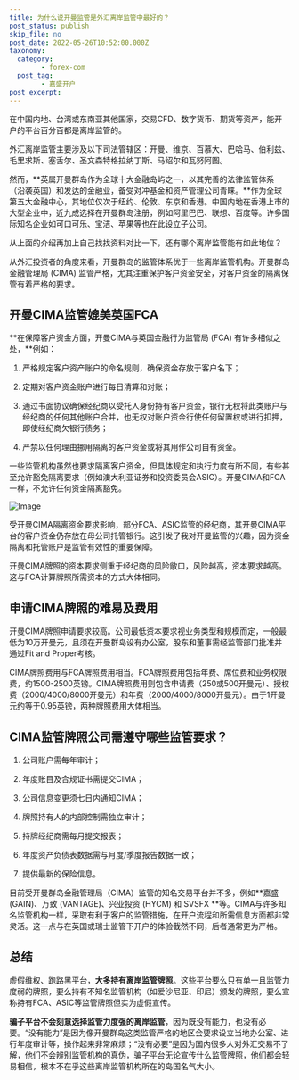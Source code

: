 ```yaml
---
title: 为什么说开曼监管是外汇离岸监管中最好的？
post_status: publish
skip_file: no
post_date: 2022-05-26T10:52:00.000Z
taxonomy:
  category:
        - forex-com
  post_tag:
        - 嘉盛开户
post_excerpt: 
---
```

在中国内地、台湾或东南亚其他国家，交易CFD、数字货币、期货等资产，能开户的平台百分百都是离岸监管的。

外汇离岸监管主要涉及以下司法管辖区：开曼、维京、百慕大、巴哈马、伯利兹、毛里求斯、塞舌尔、圣文森特格拉纳丁斯、马绍尔和瓦努阿图。

然而，**英属开曼群岛作为全球十大金融岛屿之一，以其完善的法律监管体系（沿袭英国）和发达的金融业，备受对冲基金和资产管理公司青睐。**作为全球第五大金融中心，其地位仅次于纽约、伦敦、东京和香港。中国内地在香港上市的大型企业中，近九成选择在开曼群岛注册，例如阿里巴巴、联想、百度等。许多国际知名企业如可口可乐、宝洁、苹果等也在此设立子公司。

从上面的介绍再加上自己找找资料对比一下，还有哪个离岸监管能有如此地位？

从外汇投资者的角度来看，开曼群岛的监管体系优于一些离岸监管机构。开曼群岛金融管理局 (CIMA) 监管严格，尤其注重保护客户资金安全，对客户资金的隔离保管有着严格的要求。

## 开曼CIMA监管媲美英国FCA

**在保障客户资金方面，开曼CIMA与英国金融行为监管局 (FCA) 有许多相似之处，**例如：

1. 严格规定客户资产账户的命名规则，确保资金存放于客户名下；

1. 定期对客户资金账户进行每日清算和对账；

1. 通过书面协议确保经纪商以受托人身份持有客户资金，银行无权将此类账户与经纪商的任何其他账户合并，也无权对账户资金行使任何留置权或进行扣押，即使经纪商欠银行债务；

1. 严禁以任何理由挪用隔离的客户资金或将其用作公司自有资金。

一些监管机构虽然也要求隔离客户资金，但具体规定和执行力度有所不同，有些甚至允许豁免隔离要求（例如澳大利亚证券和投资委员会ASIC）。开曼CIMA和FCA一样，不允许任何资金隔离豁免。

![Image](https://prod-files-secure.s3.us-west-2.amazonaws.com/39ed1227-6d7d-4570-be36-9ccd4a2c4241/bd849744-3fcb-4a37-8312-357962c8f065/image.png?X-Amz-Algorithm=AWS4-HMAC-SHA256&X-Amz-Content-Sha256=UNSIGNED-PAYLOAD&X-Amz-Credential=ASIAZI2LB466YAOWKBOO%2F20250628%2Fus-west-2%2Fs3%2Faws4_request&X-Amz-Date=20250628T041335Z&X-Amz-Expires=3600&X-Amz-Security-Token=IQoJb3JpZ2luX2VjEIv%2F%2F%2F%2F%2F%2F%2F%2F%2F%2FwEaCXVzLXdlc3QtMiJHMEUCIQDCRmbCYoGq0Twtct4brUlNaK5JB%2FnoC%2F5qQsKf3JB1PQIgG0HmvB5wMPzcjfXrecyi4D3GhVwkJEFCH7XtjFtKVVwqiAQIhP%2F%2F%2F%2F%2F%2F%2F%2F%2F%2FARAAGgw2Mzc0MjMxODM4MDUiDFMu%2BamS9thKSYgc1ircAwA6pisBf5Ck4WQbwTiZVtu7drMXM2rVJl8x1czez4RdRN51lo93BUbcNPKUV%2FFL9TXyVw00jFxIz5dJ3Hspi5nGum9t1LvAVHWWrFsIzGJRNOGlgWPQKmZdrHgCfwiqMm3zq0g1EpPc8oEDNvXW15wQqyhiI01VWitykKjXvprF3Cl6FQRT9tlFnx%2Bj9O5wCnnYRkF%2Fzd1viMN4b%2Bsy6tzUEaBndbcgmXDWuNlyZ4XeNljqDWtd70pWX%2FTRIidvLoYCQi9vOjHAv0xJxq0YKKFhgYww6nxrtjBthNMWw%2Bxu1Gm%2FXbn3kkwFHsXWLyU7W8iMPR8gpGjzlJzanMsww8KMKc7kcyOhfk3WvJn8uPYHaNKV9lv%2FusBRokniG%2FeCcnpVPI5zQx%2B0D0VaylwEsddMo%2BYhiQT57n%2FON7%2FLtn3nt%2B5%2BeSrtBksvmJKGgVxsbobnSUnzwIugkrua8q30PLCM9%2FqpUyL1FxMb1XczBFHwn3qvRfzgmSYJ1anlarGEiJPfoHugT1i5PEKDO9BImzm5xgnGaju%2F4RPgbolgs1UHllhpphvoYsHCQSJRCk1S%2FPfP7qsWE%2FN%2FsQvJoMuul8qX3J9QQqSzQHt429nlwdqn2PVvEZDx3orEJZubMOi1%2FcIGOqUBAz3Mr6ssReDu25FoWaNDqwcffjZBslussZ7GjIAqUwKKYFvXCwutKzqp6tI8El2IQXaxuVmZtWTgYE%2FEV1YyNBn27gxkXIo7zwdcQNfTUX5PxcxCY3QmbiIv52z%2BeDfFgkjmA5lOU5nzkn7c0t5cA0pR9rJxpJ7i9j1351fNqUTLkSrXie47HW1Yvm8kUfXSZjBrpK4GKmcpZEPRVeW4bUNPooTL&X-Amz-Signature=dd47304165add70e746fc6deca817b4d1bbbb4d6af8edb6a00c5442c3afdea03&X-Amz-SignedHeaders=host&x-amz-checksum-mode=ENABLED&x-id=GetObject)

受开曼CIMA隔离资金要求影响，部分FCA、ASIC监管的经纪商，其开曼CIMA平台的客户资金仍存放在母公司托管银行。这引发了我对开曼监管的兴趣，因为资金隔离和托管账户是监管有效性的重要保障。

开曼CIMA牌照的资本要求侧重于经纪商的风险敞口，风险越高，资本要求越高。这与FCA计算牌照所需资本的方式大体相同。

## **申请CIMA牌照的难易及费用**

开曼CIMA牌照申请要求较高。公司最低资本要求视业务类型和规模而定，一般最低为10万开曼元，且须在开曼群岛设有办公室，股东和董事需经监管部门批准并通过Fit and Proper考核。

CIMA牌照费用与FCA牌照费用相当。FCA牌照费用包括年费、席位费和业务权限费，约1500-2500英镑。CIMA牌照费用则包含申请费（250或500开曼元）、授权费（2000/4000/8000开曼元）和年费（2000/4000/8000开曼元）。由于1开曼元约等于0.95英镑，两种牌照费用大体相当。

## CIMA监管牌照公司需遵守哪些监管要求？

1. 公司账户需每年审计；

1. 年度账目及合规证书需提交CIMA；

1. 公司信息变更须七日内通知CIMA；

1. 牌照持有人的内部控制需独立审计；

1. 持牌经纪商需每月提交报表；

1. 年度资产负债表数据需与月度/季度报告数据一致；

1. 提供最新的保险信息。

目前受开曼群岛金融管理局（CIMA）监管的知名交易平台并不多，例如**嘉盛 (GAIN)、万致 (VANTAGE)、兴业投资 (HYCM) 和 SVSFX **等。CIMA与许多知名监管机构一样，采取有利于客户的监管措施，在开户流程和所需信息方面都非常灵活。这一点与在英国或瑞士监管下开户的体验截然不同，后者通常更为严格。

## 总结

虚假维权、跑路黑平台，**大多持有离岸监管牌照**。这些平台要么只有单一且监管力度弱的牌照，要么持有不知名监管机构（如爱沙尼亚、印尼）颁发的牌照，要么宣称持有FCA、ASIC等监管牌照但实为虚假宣传。

**骗子平台不会刻意选择监管力度强的离岸监管**，因为既没有能力，也没有必要。“没有能力”是因为像开曼群岛这类监管严格的地区会要求设立当地办公室、进行年度审计等，操作起来非常麻烦；“没有必要”是因为国内很多人对外汇交易不了解，他们不会辨别监管机构的真伪，骗子平台无论宣传什么监管牌照，他们都会轻易相信，根本不在乎这些离岸监管机构所在的岛国名气大小。